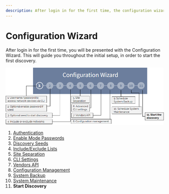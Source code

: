 ```yaml
---
description: After login in for the first time, the configuration wizard will guide you throughout the initial setup, in order to start the first discovery.
---
```


# Configuration Wizard

After login in for the first time, you will be presented with the Configuration
Wizard. This will guide you throughout the initial setup, in order to start the
first discovery.

![Configuration Wizard](wizard.png)

1. [Authentication](../../IP_Fabric_Settings/authentication.md#configure-network-infrastructure-access)
2. [Enable Mode Passwords](../../IP_Fabric_Settings/authentication.md#optional-passwords-for-enable-mode)
3. [Discovery Seeds](../../IP_Fabric_Settings/discovery_seed.md)
4. [Include/Exclude Lists](../../IP_Fabric_Settings/advanced/discovery/ip_scope.md)
5. [Site Separation](../../IP_Fabric_Settings/site_separation.md)
6. [CLI Settings](../../IP_Fabric_Settings/advanced/SSH_telnet.md#fine-tune-sshtelnet-cli-parameters)
7. [Vendors API](../../IP_Fabric_Settings/advanced/Vendors_API/index.md)
8. [Configuration Management](../../IP_Fabric_Settings/advanced/configuration_management.md)
9. [System Backup](../../IP_Fabric_Settings/advanced/system/system_backup.md)
10. [System Maintenance](../../IP_Fabric_Settings/advanced/system/system_maitenance.md)
11. **Start Discovery**
